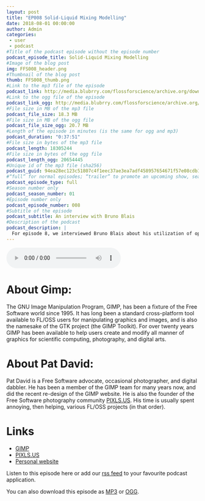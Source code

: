 ```yaml
---
layout: post
title: "EP008 Solid-Liquid Mixing Modelling"
date: 2018-08-01 00:00:00
author: Admin
categories: 
 - user
 - podcast
#Title of the podcast episode without the episode number
podcast_episode_title: Solid-Liquid Mixing Modelling
#Image of the blog post
img: FFS008_header.png
#Thumbnail of the blog post
thumb: FFS008_thumb.png
#Link to the mp3 file of the episode
podcast_link: http://media.blubrry.com/flossforscience/archive.org/download/FlossforscienceEp008-Solid-liquidMixingModelling/FlossForScienceBrunoBlais.mp3
#Link to the ogg file of the episode
podcast_link_ogg: http://media.blubrry.com/flossforscience/archive.org/download/FlossforscienceEp008-Solid-liquidMixingModelling/FlossForScienceBrunoBlais.ogg
#File size in MB of the mp3 file
podcast_file_size: 18.3 MB
#File size in MB of the ogg file
podcast_file_size_ogg: 20.7 MB
#Length of the episode in minutes (is the same for ogg and mp3)
podcast_duration: "0:37:51"
#File size in bytes of the mp3 file
podcast_length: 18305244
#File size in bytes of the ogg file
podcast_length_ogg: 20654445
#Unique id of the mp3 file (sha256)
podcast_guid: 94ea28ec123c51807c4f1eec37ae3ea7adf458957654671f57e08cdb15fa190a
#“full” for normal episodes; “trailer” to promote an upcoming show, season, or episode; or “bonus” for extra content related to a show, season, or episode.
podcast_episode_type: full
#Season number only
podcast_season_number: 01
#Episode number only
podcast_episode_number: 008
#Subtitle of the episode 
podcast_subtitle: An interview with Bruno Blais
#Description of the podcast
podcast_description: |
  For episode 8, we interviewed Bruno Blais about his utilization of open source software in his research about solid-liquid mixing. We started our conversation by talking about the different kinds of software packages he uses in his simulation workflow. We then asked him why and when he has decided to use FLOSS tools in is research. Following that, we talked about his philosophical and practical reasons to use FLOSS. He then shared with us how he contributes to the software he is using in his daily research. Finally, we talked with him about the significance of FLOSS for the openness of science and how it affects the society as a whole. This episode is the first of series about computer simulations. Follow us to be informed when we will release our next episode about the open source meshing tool GMSH.  
---
```


<audio controls>
  <source src="http://media.blubrry.com/flossforscience/archive.org/download/FlossforscienceEp008-Solid-liquidMixingModelling/FlossForScienceBrunoBlais.ogg" type="audio/ogg">
  <source src="http://media.blubrry.com/flossforscience/archive.org/download/FlossforscienceEp008-Solid-liquidMixingModelling/FlossForScienceBrunoBlais.mp3" type="audio/mpeg">
Your browser does not support the audio element.
</audio>

# About Gimp:

The GNU Image Manipulation Program, GIMP, has been a fixture of the Free Software world since 1995. It has long been a standard cross-platform tool available to FL/OSS users for manipulating graphics and images, and is also the namesake of the GTK project (the GIMP Toolkit). For over twenty years GIMP has been available to help users create and modify all manner of graphics for scientific computing, photography, and digital arts.

# About Pat David: 

Pat David is a Free Software advocate, occasional photographer, and digital dabbler.  He has been a member of the GIMP team for many years now, and did the recent re-design of the GIMP website.  He is also the founder of the Free Software photography community [PIXLS.US](https://pixls.us/). His time is usually spent annoying, then helping, various FL/OSS projects (in that order).

# Links
* [GIMP](https://www.gimp.org/)
* [PIXLS.US](https://pixls.us/)
* [Personal website](https://patdavid.net/)

Listen to this episode here or add our [rss feed](https://flossforscience.github.io/feed.xml) to your favourite podcast application. 

You can also download this episode as [MP3](https://media.blubrry.com/flossforscience/archive.org/download/FlossforscienceEp008-Solid-liquidMixingModelling/FlossForScienceBrunoBlais.mp3) or [OGG](https://media.blubrry.com/flossforscience/archive.org/download/FlossforscienceEp008-Solid-liquidMixingModelling/FlossForScienceBrunoBlais.ogg). 

